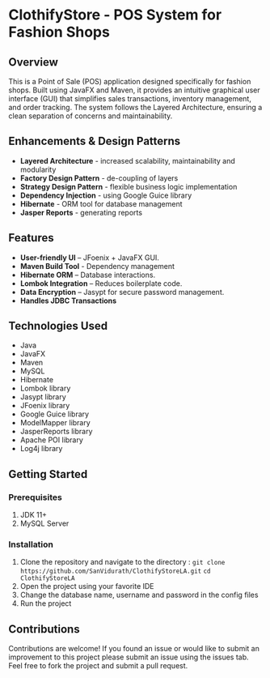 # ClothifyStore - POS System for Fashion Shops

## Overview

This is a Point of Sale (POS) application designed specifically for fashion shops. Built using JavaFX and Maven, it provides an intuitive graphical user interface (GUI) that simplifies sales transactions, inventory management, and order tracking. The system follows the Layered Architecture, ensuring a clean separation of concerns and maintainability.

## Enhancements & Design Patterns
* **Layered Architecture** - increased scalability, maintainability and modularity
* **Factory Design Pattern** - de-coupling of layers
* **Strategy Design Pattern** - flexible business logic implementation
* **Dependency Injection** - using Google Guice library
* **Hibernate** - ORM tool for database management
* **Jasper Reports** - generating reports

## Features
* **User-friendly UI** – JFoenix + JavaFX GUI.
* **Maven Build Tool** - Dependency management
* **Hibernate ORM** – Database interactions.
* **Lombok Integration** – Reduces boilerplate code.
* **Data Encryption** – Jasypt for secure password management.
* **Handles JDBC Transactions**

## Technologies Used
* Java
* JavaFX
* Maven 
* MySQL 
* Hibernate 
* Lombok library
* Jasypt library
* JFoenix library
* Google Guice library
* ModelMapper library
* JasperReports library
* Apache POI library
* Log4j library


## Getting Started

### Prerequisites 
1. JDK 11+
2. MySQL Server

### Installation
1. Clone the repository and navigate to the directory :
   `git clone https://github.com/SanVidurath/ClothifyStoreLA.git`
   `cd ClothifyStoreLA`
2. Open the project using your favorite IDE
3. Change the database name, username and password in the config files
4. Run the project

## Contributions
Contributions are welcome! If you found an issue or would like to submit an improvement to this project please submit an issue using the issues tab. Feel free to fork the project and submit a pull request.
